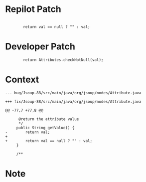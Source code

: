 # Repilot Patch

```

        return val == null ? "" : val;
```

# Developer Patch

```
        return Attributes.checkNotNull(val);
```

# Context

```
--- bug/Jsoup-88/src/main/java/org/jsoup/nodes/Attribute.java

+++ fix/Jsoup-88/src/main/java/org/jsoup/nodes/Attribute.java

@@ -77,7 +77,8 @@

      @return the attribute value
      */
     public String getValue() {
-        return val;
+
+        return val == null ? "" : val;
     }
 
     /**
```

# Note

